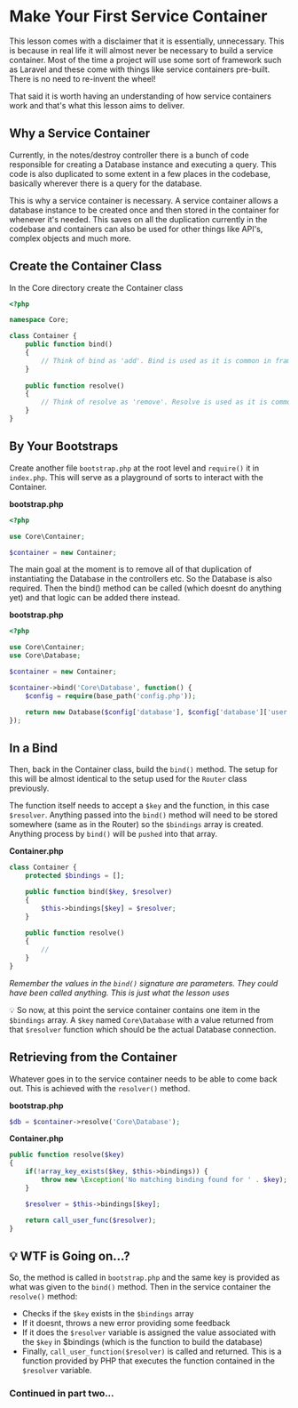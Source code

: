# Make Your First Service Container

This lesson comes with a disclaimer that it is essentially, unnecessary. This is because in real life it will almost never be necessary to build a service container. Most of the time a project will use some sort of framework such as Laravel and these come with things like service containers pre-built. There is no need to re-invent the wheel!

That said it is worth having an understanding of how service containers work and that's what this lesson aims to deliver.

## Why a Service Container
Currently, in the notes/destroy controller there is a bunch of code responsible for creating a Database instance and executing a query. This code is also duplicated to some extent in a few places in the codebase, basically wherever there is a query for the database.

This is why a service container is necessary. A service container allows a database instance to be created once and then stored in the container for whenever it's needed. This saves on all the duplication currently in the codebase and containers can also be used for other things like API's, complex objects and much more.

## Create the Container Class
In the Core directory create the Container class
```php
<?php

namespace Core;

class Container {
    public function bind()
    {
        // Think of bind as 'add'. Bind is used as it is common in frameworks. It will add things to the service container
    }
    
    public function resolve()
    {
        // Think of resolve as 'remove'. Resolve is used as it is common in frameworks. It will allow us to take things out of the service container
    }
}
```

## By Your Bootstraps
Create another file `bootstrap.php` at the root level and `require()` it in `index.php`. This will serve as a playground of sorts to interact with the Container.

**bootstrap.php**
```php
<?php

use Core\Container;

$container = new Container;
```

The main goal at the moment is to remove all of that duplication of instantiating the Database in the controllers etc. So the Database is also required. Then the bind() method can be called (which doesnt do anything yet) and that logic can be added there instead.

**bootstrap.php**
```php
<?php

use Core\Container;
use Core\Database;

$container = new Container;

$container->bind('Core\Database', function() {
    $config = require(base_path('config.php'));

    return new Database($config['database'], $config['database']['user'], $config['database']['password']);
});
```

## In a Bind
Then, back in the Container class, build the `bind()` method. The setup for this will be almost identical to the setup used for the `Router` class previously. 

The function itself needs to accept a `$key` and the function, in this case `$resolver`. Anything passed into the `bind()` method will need to be stored somewhere (same as in the Router) so the `$bindings` array is created. Anything process by `bind()` will be `pushed` into that array.

**Container.php**
```php
class Container {
    protected $bindings = [];

    public function bind($key, $resolver)
    {
        $this->bindings[$key] = $resolver;
    }
    
    public function resolve()
    {
        //
    }
}
```
*Remember the values in the `bind()` signature are parameters. They could have been called anything. This is just what the lesson uses*

💡 So now, at this point the service container contains one item in the `$bindings` array. A `$key` named `Core\Database` with a value returned from that `$resolver` function which should be the actual Database connection.

## Retrieving from the Container
Whatever goes in to the service container needs to be able to come back out. This is achieved with the `resolver()` method.

**bootstrap.php**
```php
$db = $container->resolve('Core\Database');
```

**Container.php**
```php
public function resolve($key)
{
    if(!array_key_exists($key, $this->bindings)) {
        throw new \Exception('No matching binding found for ' . $key);
    }

    $resolver = $this->bindings[$key];

    return call_user_func($resolver);
}
```
💡 WTF is Going on...?
---
So, the method is called in `bootstrap.php` and the same key is provided as what was given to the `bind()` method. Then in the service container the `resolve()` method:
- Checks if the `$key` exists in the `$bindings` array
- If it doesnt, throws a new error providing some feedback
- If it does the `$resolver` variable is assigned the value associated with the `$key` in $bindings (which is the function to build the database)
- Finally, `call_user_function($resolver)` is called and returned. This is a function provided by PHP that executes the function contained in the `$resolver` variable.

### Continued in part two...